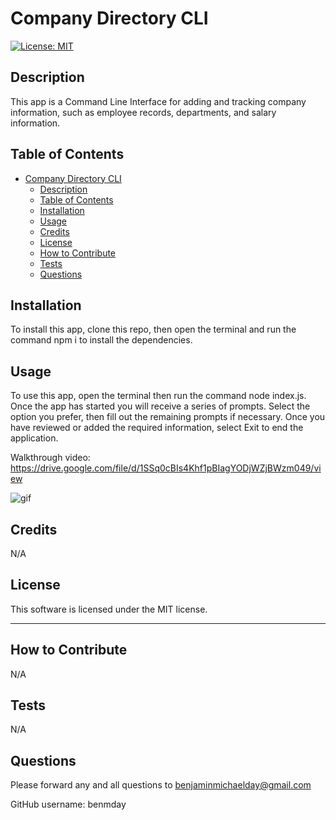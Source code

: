 # Company Directory CLI

[![License: MIT](https://img.shields.io/badge/License-MIT-yellow.svg)](https://opensource.org/licenses/MIT)

## Description

This app is a Command Line Interface for adding and tracking company information, such as employee records, departments, and salary information.

## Table of Contents

- [Company Directory CLI](#company-directory-cli)
  - [Description](#description)
  - [Table of Contents](#table-of-contents)
  - [Installation](#installation)
  - [Usage](#usage)
  - [Credits](#credits)
  - [License](#license)
  - [How to Contribute](#how-to-contribute)
  - [Tests](#tests)
  - [Questions](#questions)

## Installation

To install this app, clone this repo, then open the terminal and run the command npm i to install the dependencies.

## Usage

To use this app, open the terminal then run the command node index.js. Once the app has started you will receive a series of prompts. Select the option you prefer, then fill out the remaining prompts if necessary. Once you have reviewed or added the required information, select Exit to end the application.

Walkthrough video: https://drive.google.com/file/d/1SSq0cBIs4Khf1pBIagYODjWZjBWzm049/view

![gif](Assets/project-gif.gif)

## Credits

N/A

## License

This software is licensed under the MIT license.

---

## How to Contribute

N/A

## Tests

N/A

## Questions

Please forward any and all questions to benjaminmichaelday@gmail.com

GitHub username: benmday
